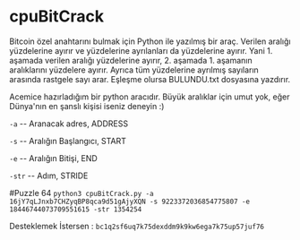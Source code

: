 # cpuBitCrack

Bitcoin özel anahtarını bulmak için Python ile yazılmış bir araç. Verilen aralığı yüzdelerine ayırır ve yüzdelerine ayrılanları da yüzdelerine ayırır. Yani 1. aşamada verilen aralığı yüzdelerine ayırır, 2. aşamada 1. aşamanın aralıklarını yüzdelere ayırır. Ayrıca tüm yüzdelerine ayrılmış sayıların arasında rastgele sayı arar. Eşleşme olursa BULUNDU.txt dosyasına yazdırır.

Acemice hazırladığım bir python aracıdır. Büyük aralıklar için umut yok, eğer Dünya'nın en şanslı kişisi iseniz deneyin :)

`-a` -- Aranacak adres, ADDRESS

`-s` -- Aralığın Başlangıcı, START

`-e` -- Aralığın Bitişi, END

`-str` -- Adım, STRIDE

#Puzzle 64
`python3 cpuBitCrack.py -a 16jY7qLJnxb7CHZyqBP8qca9d51gAjyXQN -s 9223372036854775807 -e 18446744073709551615 -str 1354254`

Desteklemek İstersen : `bc1q2sf6uq7k75dexddm9k9kw6ega7k75up57juf76`
